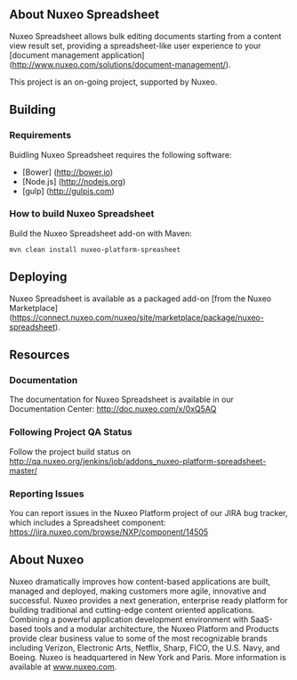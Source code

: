## About Nuxeo Spreadsheet
Nuxeo Spreadsheet allows bulk editing documents starting from a content view result set, providing a spreadsheet-like user experience to your [document management application] (http://www.nuxeo.com/solutions/document-management/).

This project is an on-going project, supported by Nuxeo.

## Building
### Requirements
Buidling Nuxeo Spreadsheet requires the following software:
- [Bower] (http://bower.io)
- [Node.js] (http://nodejs.org)
- [gulp] (http://gulpjs.com)

### How to build Nuxeo Spreadsheet
Build the Nuxeo Spreadsheet add-on with Maven:
```
mvn clean install nuxeo-platform-spreasheet
```

## Deploying
Nuxeo Spreadsheet is available as a packaged add-on [from the Nuxeo Marketplace] (https://connect.nuxeo.com/nuxeo/site/marketplace/package/nuxeo-spreadsheet).

## Resources
### Documentation
The documentation for Nuxeo Spreadsheet is available in our Documentation Center: http://doc.nuxeo.com/x/0xQ5AQ
### Following Project QA Status
Follow the project build status on http://qa.nuxeo.org/jenkins/job/addons_nuxeo-platform-spreadsheet-master/
### Reporting Issues 
You can report issues in the Nuxeo Platform project of our JIRA bug tracker, which includes a Spreadsheet component: https://jira.nuxeo.com/browse/NXP/component/14505

## About Nuxeo
Nuxeo dramatically improves how content-based applications are built, managed and deployed, making customers more agile, innovative and successful. Nuxeo provides a next generation, enterprise ready platform for building traditional and cutting-edge content oriented applications. Combining a powerful application development environment with SaaS-based tools and a modular architecture, the Nuxeo Platform and Products provide clear business value to some of the most recognizable brands including Verizon, Electronic Arts, Netflix, Sharp, FICO, the U.S. Navy, and Boeing. Nuxeo is headquartered in New York and Paris. More information is available at www.nuxeo.com.
